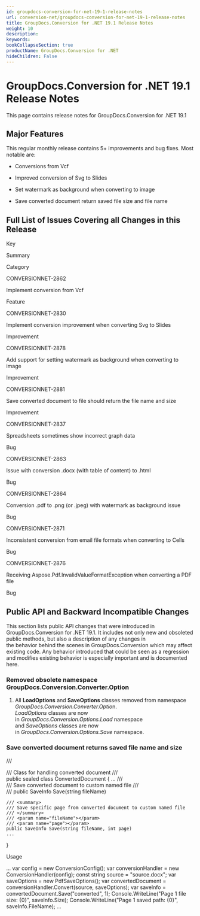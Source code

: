 ```yaml
---
id: groupdocs-conversion-for-net-19-1-release-notes
url: conversion-net/groupdocs-conversion-for-net-19-1-release-notes
title: GroupDocs.Conversion for .NET 19.1 Release Notes
weight: 10
description: 
keywords: 
bookCollapseSection: true
productName: GroupDocs.Conversion for .NET
hideChildren: False
---
```


# GroupDocs.Conversion for .NET 19.1 Release Notes

This page contains release notes for GroupDocs.Conversion for .NET 19.1

## Major Features

This regular monthly release contains 5+ improvements and bug fixes. Most notable are: 

*   Conversions from Vcf
    
*   Improved conversion of Svg to Slides
*   Set watermark as background when converting to image
*   Save converted document return saved file size and file name

## Full List of Issues Covering all Changes in this Release

Key

Summary

Category

CONVERSIONNET-2862

Implement conversion from Vcf

Feature

CONVERSIONNET-2830

Implement conversion improvement when converting Svg to Slides

Improvement

CONVERSIONNET-2878

Add support for setting watermark as background when converting to image

Improvement

CONVERSIONNET-2881

Save converted document to file should return the file name and size

Improvement

CONVERSIONNET-2837

Spreadsheets sometimes show incorrect graph data

Bug

CONVERSIONNET-2863

Issue with conversion .docx (with table of content) to .html

Bug

CONVERSIONNET-2864

Conversion .pdf to .png (or .jpeg) with watermark as background issue

Bug

CONVERSIONNET-2871

Inconsistent conversion from email file formats when converting to Cells

Bug

CONVERSIONNET-2876

Receiving Aspose.Pdf.InvalidValueFormatException when converting a PDF file

Bug

## Public API and Backward Incompatible Changes

This section lists public API changes that were introduced in GroupDocs.Conversion for .NET 19.1. It includes not only new and obsoleted public methods, but also a description of any changes in the behavior behind the scenes in GroupDocs.Conversion which may affect existing code. Any behavior introduced that could be seen as a regression and modifies existing behavior is especially important and is documented here.

### Removed obsolete namespace GroupDocs.Conversion.Converter.Option

1.  All **LoadOptions** and **SaveOptions** classes removed from namespace *GroupDocs.Conversion.Converter.Optio*n.  
    *LoadOptions* classes are now in *GroupDocs.Conversion.Options.Load* namespace and *SaveOptions* classes are now in *GroupDocs.Conversion.Options.Save* namespace.

### Save converted document returns saved file name and size

/// <summary>
/// Class for handling converted document
/// </summary>
public sealed class ConvertedDocument
{
    ...
    /// <summary>
    /// Save converted document to custom named file
    /// </summary>
    /// <param name="fileName"></param>
    public SaveInfo Save(string fileName)
 
    /// <summary>
    /// Save specific page from converted document to custom named file
    /// </summary>
    /// <param name="fileName"></param>
    /// <param name="page"></param>
    public SaveInfo Save(string fileName, int page)
    ...
}

Usage

...
var config = new ConversionConfig();
var conversionHandler = new ConversionHandler(config);
const string source = "source.docx";
var saveOptions = new PdfSaveOptions();
var convertedDocument = conversionHandler.Convert(source, saveOptions);
var saveInfo = convertedDocument.Save("converted", 1);
Console.WriteLine("Page 1 file size: {0}", saveInfo.Size);
Console.WriteLine("Page 1 saved path: {0}", saveInfo.FileName);
...
